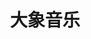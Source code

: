 ---
description: 中规中矩的音乐播放器。
layout: post
results:
- primaryGenreName: Music
  version: '1.1'
  trackViewUrl: https://itunes.apple.com/cn/app/da-xiang-yin-le/id738259518?mt=8&uo=4
  artworkUrl100: http://a1691.phobos.apple.com/us/r30/Purple4/v4/1d/0a/d5/1d0ad508-290c-4804-e654-f69661f011b4/mzl.cpskjqlc.png
  artworkUrl60: http://a1774.phobos.apple.com/us/r30/Purple/v4/3d/ae/75/3dae7582-723a-e251-faad-29d87800163d/icon.png
  sellerName: xinxin song
  supportedDevices:
  - iPad23G
  - iPadWifi
  - iPodTouchFifthGen
  - iPadFourthGen4G
  - iPhone5s
  - iPadMini4G
  - iPad2Wifi
  - iPadMini
  - iPhone4S
  - iPhone4
  - iPadThirdGen
  - iPodTouchourthGen
  - iPhone5c
  - iPadFourthGen
  - iPad3G
  - iPadThirdGen4G
  - iPhone5
  - iPhone-3GS
  - iPodTouchThirdGen
  genres:
  - 音乐
  - 生活
  trackName: 大象音乐
  description: 大象音乐是一款集音乐播放、在线搜索、网络榜单、歌曲下载于一体的音乐播放软件，界面简洁、功能强大，是音乐爱好者的共同选择
  price: 0
  trackId: 738259518
  releaseDate: '2013-12-16T07:13:58Z'
  screenshotUrls:
  - http://a2.mzstatic.com/us/r30/Purple/v4/71/28/f8/7128f852-334d-17dd-05c5-50e6bd347084/screen1136x1136.jpeg
  - http://a1.mzstatic.com/us/r30/Purple4/v4/9d/94/14/9d941408-737e-c303-55d6-349a5a1532de/screen1136x1136.jpeg
  - http://a3.mzstatic.com/us/r30/Purple6/v4/3e/1b/a5/3e1ba5f3-b2cd-f47b-c088-c95285433ac1/screen1136x1136.jpeg
  - http://a4.mzstatic.com/us/r30/Purple/v4/e5/41/de/e541de23-8989-1316-8457-2ca22dab1cc1/screen1136x1136.jpeg
  artistViewUrl: https://itunes.apple.com/cn/artist/xinxin-song/id702762885?uo=4
  primaryGenreId: 6011
  kind: software
  fileSizeBytes: '6546359'
  bundleId: com.elephant.music
  releaseNotes: '重要升级

    1.解决下载的歌曲无法删除的bug

    2.新增一键关联搜索，搜索更方便'
  trackContentRating: 4+
  artistName: xinxin song
  trackCensoredName: 大象音乐
  isGameCenterEnabled: false
  contentAdvisoryRating: 4+
  languageCodesISO2A:
  - EN
  features: &a []
  wrapperType: software
  artworkUrl512: http://a1691.phobos.apple.com/us/r30/Purple4/v4/1d/0a/d5/1d0ad508-290c-4804-e654-f69661f011b4/mzl.cpskjqlc.png
  formattedPrice: 免费
  artistId: 702762885
  genreIds:
  - '6011'
  - '6012'
  currency: CNY
  ipadScreenshotUrls: *a
category: 音乐
tags: tag1
resultCount: 1
title: 大象音乐

---